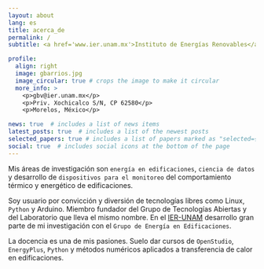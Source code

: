 ```yaml
---
layout: about
lang: es
title: acerca_de
permalink: /
subtitle: <a href='www.ier.unam.mx'>Instituto de Energías Renovables</a>, UNAM.

profile:
  align: right
  image: gbarrios.jpg
  image_circular: true # crops the image to make it circular
  more_info: >
    <p>gbv@ier.unam.mx</p>
    <p>Priv. Xochicalco S/N, CP 62580</p>
    <p>Morelos, México</p>

news: true  # includes a list of news items
latest_posts: true  # includes a list of the newest posts
selected_papers: true # includes a list of papers marked as "selected={true}"
social: true  # includes social icons at the bottom of the page
---
```

Mis áreas de investigación son `energía en edificaciones`,  `ciencia de datos`  y desarrollo de `dispositivos para el monitoreo`  del comportamiento térmico y energético de edificaciones.

Soy usuario por convicción y diversión de tecnologías libres como Linux, `Python` y Arduino. Miembro fundador del Grupo de Tecnologías Abiertas y del Laboratorio que lleva el mismo nombre. En el [IER-UNAM](www.ier.unam.mx) desarrollo gran parte de mi investigación con el ```Grupo de Energía en Edificaciones```.

La docencia es una de mis pasiones. Suelo dar cursos de ```OpenStudio```, ```EnergyPlus```, ```Python``` y métodos numéricos aplicados a transferencia de calor en edificaciones.
